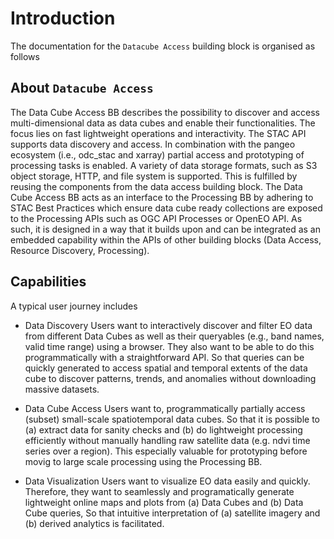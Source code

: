 # Introduction

The documentation for the `Datacube Access` building block is organised as follows

<!-- * **Introduction**<br>
  Introduction to the BB - including summary of purpose and capabilities.
* **Getting Started**<br>
  Quick start instructions - including installation, e.g. of a local instance.
* **Design**<br>
  Description of the BB design - including its subcomponent architecture and interfaces.
* **Usage**<br>
  Tutorials, How-tos, etc. to communicate usage of the BB.
* **Administration**<br>
  Configuration and maintenance of the BB.
* **API**<br>
  Details of APIs provided by the BB - including endpoints, usage descriptions and examples etc. -->

## About `Datacube Access`

The Data Cube Access BB describes the possibility to discover and access multi-dimensional data as data cubes and enable their functionalities. The focus lies on fast lightweight operations and interactivity.
The STAC API supports data discovery and access. In combination with the pangeo ecosystem (i.e., odc_stac and xarray) partial access and prototyping of processing tasks is enabled. A variety of data storage formats, such as S3 object storage, HTTP, and file system is supported. This is fulfilled by reusing the components from the data access building block. 
The Data Cube Access BB acts as an interface to the Processing BB by adhering to STAC Best Practices which ensure data cube ready collections are exposed to the Processing APIs such as OGC API Processes or OpenEO API. As such, it is designed in a way that it builds upon and can be integrated as an embedded capability within the APIs of other building blocks (Data Access, Resource Discovery, Processing).

## Capabilities
A typical user journey includes 

- Data Discovery
Users want to interactively discover and filter EO data from different Data Cubes as well as their queryables (e.g., band names, valid time range) using a browser. They also want to be able to do this programmatically with a straightforward API. So that queries can be quickly generated to access spatial and temporal extents of the data cube to discover patterns, trends, and anomalies without downloading massive datasets.

- Data Cube Access
Users want to, programmatically partially access (subset) small-scale spatiotemporal data cubes. So that it is possible to (a) extract data for sanity checks and (b) do lightweight processing efficiently without manually handling raw satellite data (e.g. ndvi time series over a region). This especially valuable for prototyping before movig to large scale processing using the Processing BB.

- Data Visualization
Users want to visualize EO data easily and quickly.
Therefore, they want to seamlessly and programatically generate lightweight online maps and plots from (a) Data Cubes and (b) Data Cube queries,
So that intuitive interpretation of (a) satellite imagery and (b) derived analytics is facilitated.
